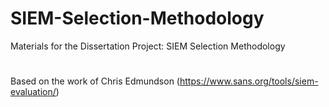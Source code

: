 # SIEM-Selection-Methodology
Materials for the Dissertation Project: SIEM Selection Methodology
#
Based on the work of Chris Edmundson (https://www.sans.org/tools/siem-evaluation/)
